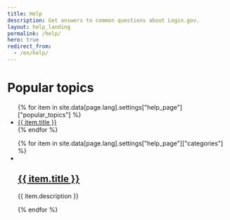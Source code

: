 ```yaml
---
title: Help
description: Get answers to common questions about Login.gov.
layout: help_landing
permalink: /help/
hero: true
redirect_from:
  - /en/help/
---
```

<div class="container--mod grid-container-tablet-lg tablet-lg:padding-x-0 margin-top-5 padding-bottom-1">
  <!-- TODO: Request translation of the following title. !-->
  <h1 class="text-center">Popular topics</h1>
  <div class="popular-topics-border padding-2 margin-bottom-9 margin-x-auto">
    <ul class="usa--list usa-list--unstyled spaced-list">
      {% for item in site.data[page.lang].settings["help_page"]["popular_topics"] %}
      <li>
        <a href="{{ item.url | prepend: site.baseurl }}" class="usa-link">{{ item.title }}</a>
      </li>
      {% endfor %}
    </ul>
  </div>
  <ul class="usa-card-group grid-row tablet:flex-align-center usa-list usa-list--unstyled">
    {% for item in site.data[page.lang].settings["help_page"]["categories"] %}
    <li class="card">
      <div class="grid-row flex-row tablet:flex-align-center">
        <div class="grid-col-2">
          <div class="usa-card__img">
            <img alt="" src="{{ item.image | prepend: site.baseurl }}">
          </div>
        </div>
        <div class="grid-col-10 padding-left-1 tablet:padding-left-3">
          <h2 class="margin-bottom-05">
            <a href="{{ item.url | prepend: site.baseurl }}">{{ item.title }}</a>
          </h2>
          <p class="margin-top-05">{{ item.description }}</p>
        </div>
      </div>
    </li>
    {% endfor %}
  </ul>
</div>
